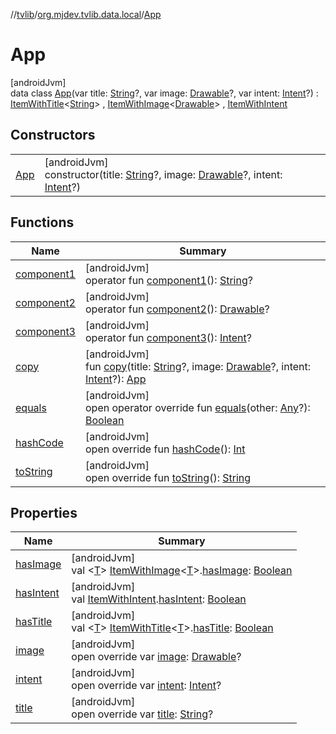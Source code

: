 //[tvlib](../../../index.md)/[org.mjdev.tvlib.data.local](../index.md)/[App](index.md)

# App

[androidJvm]\
data class [App](index.md)(var title: [String](https://kotlinlang.org/api/latest/jvm/stdlib/kotlin/-string/index.html)?, var image: [Drawable](https://developer.android.com/reference/kotlin/android/graphics/drawable/Drawable.html)?, var intent: [Intent](https://developer.android.com/reference/kotlin/android/content/Intent.html)?) : [ItemWithTitle](../../org.mjdev.tvlib.interfaces/-item-with-title/index.md)&lt;[String](https://kotlinlang.org/api/latest/jvm/stdlib/kotlin/-string/index.html)&gt; , [ItemWithImage](../../org.mjdev.tvlib.interfaces/-item-with-image/index.md)&lt;[Drawable](https://developer.android.com/reference/kotlin/android/graphics/drawable/Drawable.html)&gt; , [ItemWithIntent](../../org.mjdev.tvlib.interfaces/-item-with-intent/index.md)

## Constructors

| | |
|---|---|
| [App](-app.md) | [androidJvm]<br>constructor(title: [String](https://kotlinlang.org/api/latest/jvm/stdlib/kotlin/-string/index.html)?, image: [Drawable](https://developer.android.com/reference/kotlin/android/graphics/drawable/Drawable.html)?, intent: [Intent](https://developer.android.com/reference/kotlin/android/content/Intent.html)?) |

## Functions

| Name | Summary |
|---|---|
| [component1](component1.md) | [androidJvm]<br>operator fun [component1](component1.md)(): [String](https://kotlinlang.org/api/latest/jvm/stdlib/kotlin/-string/index.html)? |
| [component2](component2.md) | [androidJvm]<br>operator fun [component2](component2.md)(): [Drawable](https://developer.android.com/reference/kotlin/android/graphics/drawable/Drawable.html)? |
| [component3](component3.md) | [androidJvm]<br>operator fun [component3](component3.md)(): [Intent](https://developer.android.com/reference/kotlin/android/content/Intent.html)? |
| [copy](copy.md) | [androidJvm]<br>fun [copy](copy.md)(title: [String](https://kotlinlang.org/api/latest/jvm/stdlib/kotlin/-string/index.html)?, image: [Drawable](https://developer.android.com/reference/kotlin/android/graphics/drawable/Drawable.html)?, intent: [Intent](https://developer.android.com/reference/kotlin/android/content/Intent.html)?): [App](index.md) |
| [equals](equals.md) | [androidJvm]<br>open operator override fun [equals](equals.md)(other: [Any](https://kotlinlang.org/api/latest/jvm/stdlib/kotlin/-any/index.html)?): [Boolean](https://kotlinlang.org/api/latest/jvm/stdlib/kotlin/-boolean/index.html) |
| [hashCode](hash-code.md) | [androidJvm]<br>open override fun [hashCode](hash-code.md)(): [Int](https://kotlinlang.org/api/latest/jvm/stdlib/kotlin/-int/index.html) |
| [toString](../../org.mjdev.tvlib.webscrapper.select/-element-not-found-exception/index.md#1616463040%2FFunctions%2F-1596939238) | [androidJvm]<br>open override fun [toString](../../org.mjdev.tvlib.webscrapper.select/-element-not-found-exception/index.md#1616463040%2FFunctions%2F-1596939238)(): [String](https://kotlinlang.org/api/latest/jvm/stdlib/kotlin/-string/index.html) |

## Properties

| Name | Summary |
|---|---|
| [hasImage](../../org.mjdev.tvlib.interfaces/-item-with-image/-companion/has-image.md) | [androidJvm]<br>val &lt;[T](../../org.mjdev.tvlib.interfaces/-item-with-image/-companion/has-image.md)&gt; [ItemWithImage](../../org.mjdev.tvlib.interfaces/-item-with-image/index.md)&lt;[T](../../org.mjdev.tvlib.interfaces/-item-with-image/-companion/has-image.md)&gt;.[hasImage](../../org.mjdev.tvlib.interfaces/-item-with-image/-companion/has-image.md): [Boolean](https://kotlinlang.org/api/latest/jvm/stdlib/kotlin/-boolean/index.html) |
| [hasIntent](../../org.mjdev.tvlib.interfaces/-item-with-intent/-companion/has-intent.md) | [androidJvm]<br>val [ItemWithIntent](../../org.mjdev.tvlib.interfaces/-item-with-intent/index.md).[hasIntent](../../org.mjdev.tvlib.interfaces/-item-with-intent/-companion/has-intent.md): [Boolean](https://kotlinlang.org/api/latest/jvm/stdlib/kotlin/-boolean/index.html) |
| [hasTitle](../../org.mjdev.tvlib.interfaces/-item-with-title/-companion/has-title.md) | [androidJvm]<br>val &lt;[T](../../org.mjdev.tvlib.interfaces/-item-with-title/-companion/has-title.md)&gt; [ItemWithTitle](../../org.mjdev.tvlib.interfaces/-item-with-title/index.md)&lt;[T](../../org.mjdev.tvlib.interfaces/-item-with-title/-companion/has-title.md)&gt;.[hasTitle](../../org.mjdev.tvlib.interfaces/-item-with-title/-companion/has-title.md): [Boolean](https://kotlinlang.org/api/latest/jvm/stdlib/kotlin/-boolean/index.html) |
| [image](image.md) | [androidJvm]<br>open override var [image](image.md): [Drawable](https://developer.android.com/reference/kotlin/android/graphics/drawable/Drawable.html)? |
| [intent](intent.md) | [androidJvm]<br>open override var [intent](intent.md): [Intent](https://developer.android.com/reference/kotlin/android/content/Intent.html)? |
| [title](title.md) | [androidJvm]<br>open override var [title](title.md): [String](https://kotlinlang.org/api/latest/jvm/stdlib/kotlin/-string/index.html)? |
